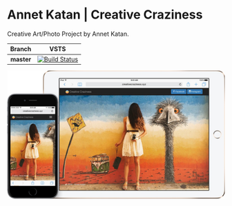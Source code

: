 # Annet Katan | Creative Craziness

Creative Art/Photo Project by Annet Katan.

|Branch|VSTS|
|:----:|:-------:|
|**master**|[![Build Status](https://olegburov.visualstudio.com/_apis/public/build/definitions/f80dd360-0040-4903-b000-fb68f57c1f80/3/badge)](https://olegburov.visualstudio.com/Creative-Craziness/_build?_a=completed&definitionId=3)|

![](Example.jpg)
